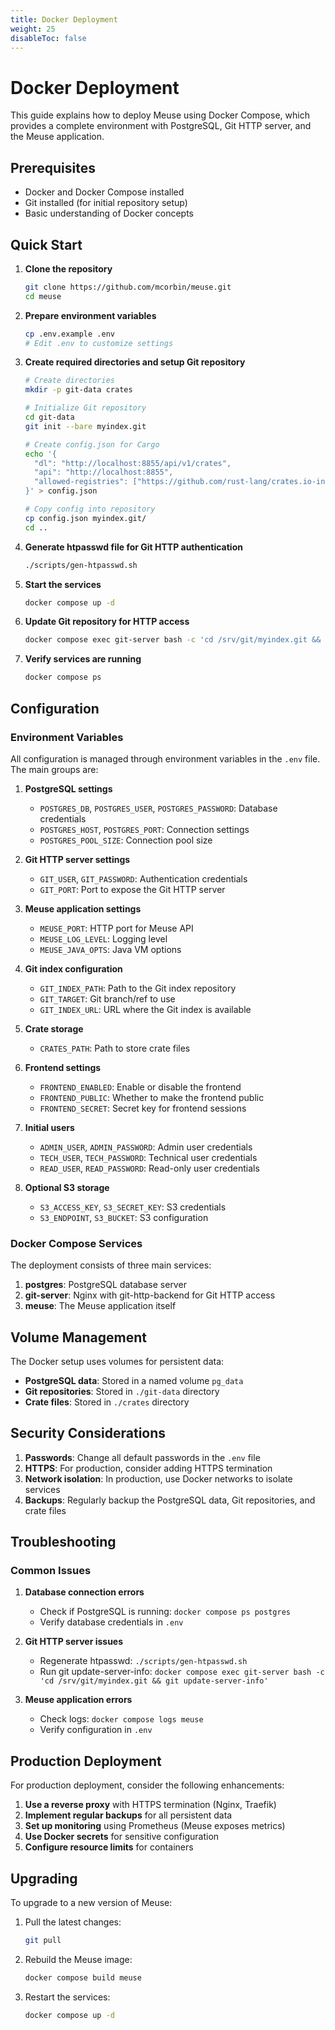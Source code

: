 ```yaml
---
title: Docker Deployment
weight: 25
disableToc: false
---
```


# Docker Deployment

This guide explains how to deploy Meuse using Docker Compose, which provides a complete environment with PostgreSQL, Git
HTTP server, and the Meuse application.

## Prerequisites

- Docker and Docker Compose installed
- Git installed (for initial repository setup)
- Basic understanding of Docker concepts

## Quick Start

1. **Clone the repository**

   ```bash
   git clone https://github.com/mcorbin/meuse.git
   cd meuse
   ```

2. **Prepare environment variables**

   ```bash
   cp .env.example .env
   # Edit .env to customize settings
   ```

3. **Create required directories and setup Git repository**

   ```bash
   # Create directories
   mkdir -p git-data crates
   
   # Initialize Git repository
   cd git-data
   git init --bare myindex.git
   
   # Create config.json for Cargo
   echo '{
     "dl": "http://localhost:8855/api/v1/crates",
     "api": "http://localhost:8855",
     "allowed-registries": ["https://github.com/rust-lang/crates.io-index"]
   }' > config.json
   
   # Copy config into repository
   cp config.json myindex.git/
   cd ..
   ```

4. **Generate htpasswd file for Git HTTP authentication**

   ```bash
   ./scripts/gen-htpasswd.sh
   ```

5. **Start the services**

   ```bash
   docker compose up -d
   ```

6. **Update Git repository for HTTP access**

   ```bash
   docker compose exec git-server bash -c 'cd /srv/git/myindex.git && git update-server-info'
   ```

7. **Verify services are running**

   ```bash
   docker compose ps
   ```

## Configuration

### Environment Variables

All configuration is managed through environment variables in the `.env` file. The main groups are:

1. **PostgreSQL settings**
    - `POSTGRES_DB`, `POSTGRES_USER`, `POSTGRES_PASSWORD`: Database credentials
    - `POSTGRES_HOST`, `POSTGRES_PORT`: Connection settings
    - `POSTGRES_POOL_SIZE`: Connection pool size

2. **Git HTTP server settings**
    - `GIT_USER`, `GIT_PASSWORD`: Authentication credentials
    - `GIT_PORT`: Port to expose the Git HTTP server

3. **Meuse application settings**
    - `MEUSE_PORT`: HTTP port for Meuse API
    - `MEUSE_LOG_LEVEL`: Logging level
    - `MEUSE_JAVA_OPTS`: Java VM options

4. **Git index configuration**
    - `GIT_INDEX_PATH`: Path to the Git index repository
    - `GIT_TARGET`: Git branch/ref to use
    - `GIT_INDEX_URL`: URL where the Git index is available

5. **Crate storage**
    - `CRATES_PATH`: Path to store crate files

6. **Frontend settings**
    - `FRONTEND_ENABLED`: Enable or disable the frontend
    - `FRONTEND_PUBLIC`: Whether to make the frontend public
    - `FRONTEND_SECRET`: Secret key for frontend sessions

7. **Initial users**
    - `ADMIN_USER`, `ADMIN_PASSWORD`: Admin user credentials
    - `TECH_USER`, `TECH_PASSWORD`: Technical user credentials
    - `READ_USER`, `READ_PASSWORD`: Read-only user credentials

8. **Optional S3 storage**
    - `S3_ACCESS_KEY`, `S3_SECRET_KEY`: S3 credentials
    - `S3_ENDPOINT`, `S3_BUCKET`: S3 configuration

### Docker Compose Services

The deployment consists of three main services:

1. **postgres**: PostgreSQL database server
2. **git-server**: Nginx with git-http-backend for Git HTTP access
3. **meuse**: The Meuse application itself

## Volume Management

The Docker setup uses volumes for persistent data:

- **PostgreSQL data**: Stored in a named volume `pg_data`
- **Git repositories**: Stored in `./git-data` directory
- **Crate files**: Stored in `./crates` directory

## Security Considerations

1. **Passwords**: Change all default passwords in the `.env` file
2. **HTTPS**: For production, consider adding HTTPS termination
3. **Network isolation**: In production, use Docker networks to isolate services
4. **Backups**: Regularly backup the PostgreSQL data, Git repositories, and crate files

## Troubleshooting

### Common Issues

1. **Database connection errors**
    - Check if PostgreSQL is running: `docker compose ps postgres`
    - Verify database credentials in `.env`

2. **Git HTTP server issues**
    - Regenerate htpasswd: `./scripts/gen-htpasswd.sh`
    - Run git update-server-info:
      `docker compose exec git-server bash -c 'cd /srv/git/myindex.git && git update-server-info'`

3. **Meuse application errors**
    - Check logs: `docker compose logs meuse`
    - Verify configuration in `.env`

## Production Deployment

For production deployment, consider the following enhancements:

1. **Use a reverse proxy** with HTTPS termination (Nginx, Traefik)
2. **Implement regular backups** for all persistent data
3. **Set up monitoring** using Prometheus (Meuse exposes metrics)
4. **Use Docker secrets** for sensitive configuration
5. **Configure resource limits** for containers

## Upgrading

To upgrade to a new version of Meuse:

1. Pull the latest changes:
   ```bash
   git pull
   ```

2. Rebuild the Meuse image:
   ```bash
   docker compose build meuse
   ```

3. Restart the services:
   ```bash
   docker compose up -d
   ```